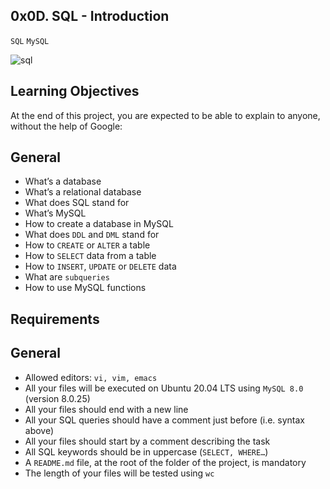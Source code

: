 ## 0x0D. SQL - Introduction
`SQL` `MySQL`

![sql](https://github.com/Egbuta-Godslove/alx-higher_level_programming/assets/118941659/f2fa2267-239b-41df-9b4d-9a57cacf9829)
## Learning Objectives
At the end of this project, you are expected to be able to explain to anyone, without the help of Google:

## General
* What’s a database
* What’s a relational database
* What does SQL stand for
* What’s MySQL
* How to create a database in MySQL
* What does `DDL` and `DML` stand for
* How to `CREATE` or `ALTER` a table
* How to `SELECT` data from a table
* How to `INSERT`, `UPDATE` or `DELETE` data
* What are `subqueries`
* How to use MySQL functions

## Requirements
## General
* Allowed editors: `vi, vim, emacs`
* All your files will be executed on Ubuntu 20.04 LTS using `MySQL 8.0` (version 8.0.25)
* All your files should end with a new line
* All your SQL queries should have a comment just before (i.e. syntax above)
* All your files should start by a comment describing the task
* All SQL keywords should be in uppercase (`SELECT, WHERE…`)
* A `README.md` file, at the root of the folder of the project, is mandatory
* The length of your files will be tested using `wc`
